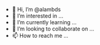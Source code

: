 - 👋 Hi, I’m @alambds
- 👀 I’m interested in ...
- 🌱 I’m currently learning ...
- 💞️ I’m looking to collaborate on ...
- 📫 How to reach me ...

<!---
alambds/alambds is a ✨ special ✨ repository because its `README.md` (this file) appears on your GitHub profile.
You can click the Preview link to take a look at your changes.
--->
